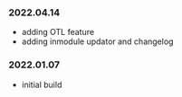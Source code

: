 ### 2022.04.14
- adding OTL feature
- adding inmodule updator and changelog 

### 2022.01.07
- initial build 